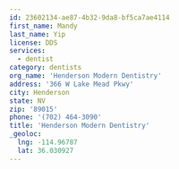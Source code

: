 ```yaml
---
id: 23602134-ae87-4b32-9da8-bf5ca7ae4114
first_name: Mandy
last_name: Yip
license: DDS
services:
  - dentist
category: dentists
org_name: 'Henderson Modern Dentistry'
address: '366 W Lake Mead Pkwy'
city: Henderson
state: NV
zip: '89015'
phone: '(702) 464-3090'
title: 'Henderson Modern Dentistry'
_geoloc:
  lng: -114.96787
  lat: 36.030927
---
```

